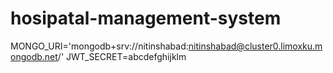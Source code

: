 # hosipatal-management-system
MONGO_URI='mongodb+srv://nitinshabad:nitinshabad@cluster0.limoxku.mongodb.net/'
JWT_SECRET=abcdefghijklm